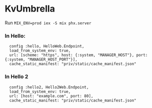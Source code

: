 # KvUmbrella

Run `MIX_ENV=prod iex -S mix phx.server`

### In Hello:

```
  config :hello, HelloWeb.Endpoint,
  load_from_system_env: true,
  url: [scheme: "https", host: {:system, "MANAGER_HOST"}, port: {:system, "MANAGER_HOST_PORT"}],
  cache_static_manifest: "priv/static/cache_manifest.json"
```

### In Hello 2

```
  config :hello2, Hello2Web.Endpoint,
  load_from_system_env: true,
  url: [host: "example.com", port: 80],
  cache_static_manifest: "priv/static/cache_manifest.json"
```

